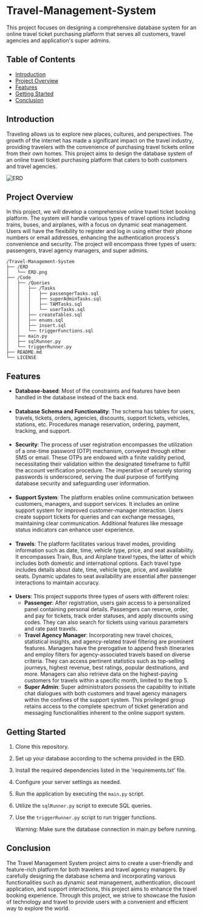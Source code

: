 # Travel-Management-System

This project focuses on designing a comprehensive database system for an online travel ticket purchasing platform that serves all customers, travel agencies and application's super admins.

## Table of Contents
- [Introduction](#introduction)
- [Project Overview](#project-overview)
- [Features](#features)
- [Getting Started](#getting-started)
- [Conclusion](#conclusion)

## Introduction
Traveling allows us to explore new places, cultures, and perspectives. The growth of the internet has made a significant impact on the travel industry, providing travelers with the convenience of purchasing travel tickets online from their own homes. This project aims to design the database system of an online travel ticket purchasing platform that caters to both customers and travel agencies.

![ERD](https://github.com/arsalanjabbari/Travel-Management-System/tree/main/ERD/ERD.png?raw=true)

## Project Overview
In this project, we will develop a comprehensive online travel ticket booking platform. The system will handle various types of travel options including trains, buses, and airplanes, with a focus on dynamic seat management. Users will have the flexibility to register and log in using either their phone numbers or email addresses, enhancing the authentication process's convenience and security. The project will encompass three types of users: passengers, travel agency managers, and super admins.
```
/Travel-Management-System
├── /ERD
│   └── ERD.png
├── /Code
│   ├── /Queries
│   │   ├── /Tasks
│   │   │   ├── passengerTasks.sql
│   │   │   ├── superAdminTasks.sql
│   │   │   ├── TAMTasks.sql
│   │   │   └── userTasks.sql
│   │   ├── createTables.sql
│   │   ├── enums.sql
│   │   ├── insert.sql
│   │   └── triggerFunctions.sql
│   ├── main.py
│   ├── sqlRunner.py
│   └── triggerRunner.py
├── README.md
└── LICENSE
```

## Features
- **Database-based**: Most of the constraints and features have been handled in the database instead of the back end.
####
- **Database Schema and Functionality**: The schema has tables for users, travels, tickets, orders, agencies, discounts, support tickets, vehicles, stations, etc. Procedures manage reservation, ordering, payment, tracking, and support.
####
- **Security**: The process of user registration encompasses the utilization of a one-time password (OTP) mechanism, conveyed through either SMS or email. These OTPs are endowed with a finite validity period, necessitating their validation within the designated timeframe to fulfill the account verification procedure. The imperative of securely storing passwords is underscored, serving the dual purpose of fortifying database security and safeguarding user information.
####
- **Support System**: The platform enables online communication between customers, managers, and support services. It includes an online support system for improved customer-manager interaction. Users create support tickets for queries and can exchange messages, maintaining clear communication. Additional features like message status indicators can enhance user experience.
####
- **Travels**: The platform facilitates various travel modes, providing information such as date, time, vehicle type, price, and seat availability. It encompasses Train, Bus, and Airplane travel types, the latter of which includes both domestic and international options. Each travel type includes details about date, time, vehicle type, price, and available seats. Dynamic updates to seat availability are essential after passenger interactions to maintain accuracy.
####
- **Users**: This project supports three types of users with different roles:
  - **Passenger**: After registration, users gain access to a personalized panel containing personal details. Passengers can reserve, order, and pay for tickets, track order statuses, and apply discounts using codes. They can also search for tickets using various parameters and rate past travels.
  - **Travel Agency Manager**: Incorporating new travel choices, statistical insights, and agency-related travel filtering are prominent features. Managers have the prerogative to append fresh itineraries and employ filters for agency-associated travels based on diverse criteria. They can access pertinent statistics such as top-selling journeys, highest revenue, best ratings, popular destinations, and more. Managers can also retrieve data on the highest-paying customers for travels within a specific month, limited to the top 5.
  - **Super Admin**: Super administrators possess the capability to initiate chat dialogues with both customers and travel agency managers within the confines of the support system. This privileged group retains access to the complete spectrum of ticket generation and messaging functionalities inherent to the online support system.


## Getting Started
1. Clone this repository.
2. Set up your database according to the schema provided in the ERD.
3. Install the required dependencies listed in the 'requirements.txt' file.
4. Configure your server settings as needed.
5. Run the application by executing the `main.py` script.
6. Utilize the `sqlRunner.py` script to execute SQL queries.
7. Use the `triggerRunner.py` script to run trigger functions.

    Warning: Make sure the database connection in main.py before running.

## Conclusion
The Travel Management System project aims to create a user-friendly and feature-rich platform for both travelers and travel agency managers. By carefully designing the database schema and incorporating various functionalities such as dynamic seat management, authentication, discount application, and support interactions, this project aims to enhance the travel booking experience. Through this project, we strive to showcase the fusion of technology and travel to provide users with a convenient and efficient way to explore the world.